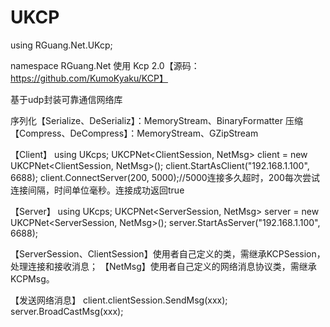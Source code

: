 # UKCP

using RGuang.Net.UKcp;

namespace RGuang.Net
使用 Kcp 2.0【源码：https://github.com/KumoKyaku/KCP】

基于udp封装可靠通信网络库

序列化【Serialize、DeSerializ】：MemoryStream、BinaryFormatter
压缩【Compress、DeCompress】：MemoryStream、GZipStream

【Client】
using UKcps;
UKCPNet<ClientSession, NetMsg> client = new UKCPNet<ClientSession, NetMsg>();
client.StartAsClient("192.168.1.100", 6688);
client.ConnectServer(200, 5000);//5000连接多久超时，200每次尝试连接间隔，时间单位毫秒。连接成功返回true

【Server】
using UKcps;
UKCPNet<ServerSession, NetMsg> server = new UKCPNet<ServerSession, NetMsg>();
server.StartAsServer("192.168.1.100", 6688);


【ServerSession、ClientSession】使用者自己定义的类，需继承KCPSession，处理连接和接收消息；
【NetMsg】使用者自己定义的网络消息协议类，需继承KCPMsg。


【发送网络消息】
client.clientSession.SendMsg(xxx);
server.BroadCastMsg(xxx);



